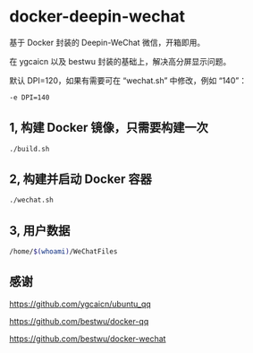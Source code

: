 # docker-deepin-wechat

基于 Docker 封装的 Deepin-WeChat 微信，开箱即用。

在 ygcaicn 以及 bestwu 封装的基础上，解决高分屏显示问题。

默认 DPI=120，如果有需要可在 “wechat.sh” 中修改，例如 “140”：

```sh
-e DPI=140
```

## 1, 构建 Docker 镜像，只需要构建一次

```sh
./build.sh
```

## 2, 构建并启动 Docker 容器

```sh
./wechat.sh
```

## 3, 用户数据

```sh
/home/$(whoami)/WeChatFiles
```

## 感谢

<https://github.com/ygcaicn/ubuntu_qq>

<https://github.com/bestwu/docker-qq>

<https://github.com/bestwu/docker-wechat>

